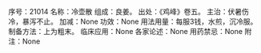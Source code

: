 序号：21014
名称：冷壶散
组成：良姜。
出处：《鸡峰》卷五。
主治：伏暑伤冷，暴泻不止。
加减：None
功效：None
用法用量：每服3钱，水煎，沉冷服。
制备方法：上为粗末。
临床应用：None
各家论述：None
用药禁忌：None
附注：None
